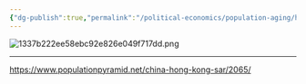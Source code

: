 ```yaml
---
{"dg-publish":true,"permalink":"/political-economics/population-aging/hong-kong/","dgPassFrontmatter":true}
---
```



![1337b222ee58ebc92e826e049f717dd.png](/img/user/Pictures%20and%20Photos/Pics/1337b222ee58ebc92e826e049f717dd.png)


---
https://www.populationpyramid.net/china-hong-kong-sar/2065/